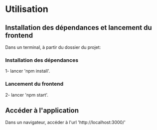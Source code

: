 # Utilisation

## Installation des dépendances et lancement du frontend

Dans un terminal, à partir du dossier du projet:

### Installation des dépendances
1- lancer 'npm install'.

### Lancement du frontend
2- lancer 'npm start'.

## Accéder à l'application
Dans un navigateur, accéder à l'url 'http://localhost:3000/'